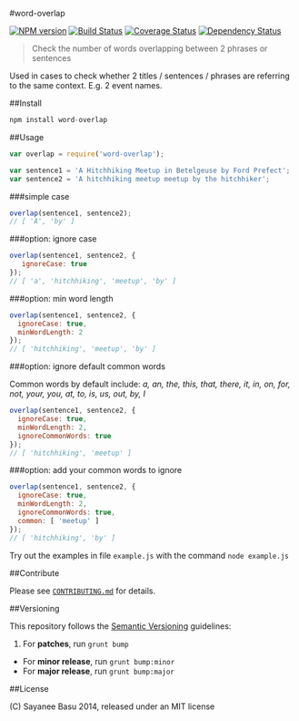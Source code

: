#word-overlap

[![NPM version](https://badge.fury.io/js/word-overlap.svg)](http://badge.fury.io/js/word-overlap) [![Build Status](https://travis-ci.org/sayanee/word-overlap.svg?branch=master)](https://travis-ci.org/sayanee/word-overlap) [![Coverage Status](https://img.shields.io/coveralls/sayanee/word-overlap.svg)](https://coveralls.io/r/sayanee/word-overlap) [![Dependency Status](https://gemnasium.com/sayanee/word-overlap.svg)](https://gemnasium.com/sayanee/word-overlap)

> Check the number of words overlapping between 2 phrases or sentences

Used in cases to check whether 2 titles / sentences / phrases are referring to the same context. E.g. 2 event names.


##Install

```js
npm install word-overlap
```

##Usage

```js
var overlap = require('word-overlap');

var sentence1 = 'A Hitchhiking Meetup in Betelgeuse by Ford Prefect';
var sentence2 = 'A hitchhiking meetup meetup by the hitchhiker';
```

###simple case

```js
overlap(sentence1, sentence2);
// [ 'A', 'by' ]
```

###option: ignore case

```js
overlap(sentence1, sentence2, {
   ignoreCase: true
});
// [ 'a', 'hitchhiking', 'meetup', 'by' ]
```

###option: min word length

```js
overlap(sentence1, sentence2, {
  ignoreCase: true,
  minWordLength: 2
});
// [ 'hitchhiking', 'meetup', 'by' ]
```

###option: ignore default common words

Common words by default include: *a, an, the, this, that, there, it, in, on, for, not, your, you, at,
to, is, us, out, by, I*

```js
overlap(sentence1, sentence2, {
  ignoreCase: true,
  minWordLength: 2,
  ignoreCommonWords: true
});
// [ 'hitchhiking', 'meetup' ]
```

###option: add your common words to ignore

```js
overlap(sentence1, sentence2, {
  ignoreCase: true,
  minWordLength: 2,
  ignoreCommonWords: true,
  common: [ 'meetup' ]
});
// [ 'hitchhiking', 'by' ]
```

Try out the examples in file `example.js` with the command `node example.js`

##Contribute

Please see [`CONTRIBUTING.md`](CONTRIBUTING.md) for details.

##Versioning

This repository follows the [Semantic Versioning](http://semver.org/) guidelines:

1. For **patches**, run `grunt bump`
- For **minor release**, run `grunt bump:minor`
- For **major release**, run `grunt bump:major`

##License

(C) Sayanee Basu 2014, released under an MIT license
